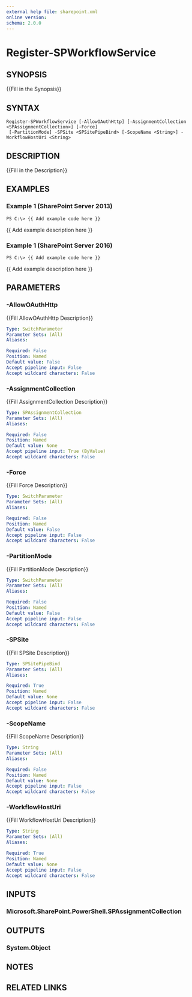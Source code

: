 ```yaml
---
external help file: sharepoint.xml
online version: 
schema: 2.0.0
---
```


# Register-SPWorkflowService

## SYNOPSIS
{{Fill in the Synopsis}}

## SYNTAX

```
Register-SPWorkflowService [-AllowOAuthHttp] [-AssignmentCollection <SPAssignmentCollection>] [-Force]
 [-PartitionMode] -SPSite <SPSitePipeBind> [-ScopeName <String>] -WorkflowHostUri <String>
```

## DESCRIPTION
{{Fill in the Description}}

## EXAMPLES

### Example 1 (SharePoint Server 2013)
```
PS C:\> {{ Add example code here }}
```

{{ Add example description here }}

### Example 1 (SharePoint Server 2016)
```
PS C:\> {{ Add example code here }}
```

{{ Add example description here }}

## PARAMETERS

### -AllowOAuthHttp
{{Fill AllowOAuthHttp Description}}

```yaml
Type: SwitchParameter
Parameter Sets: (All)
Aliases: 

Required: False
Position: Named
Default value: False
Accept pipeline input: False
Accept wildcard characters: False
```

### -AssignmentCollection
{{Fill AssignmentCollection Description}}

```yaml
Type: SPAssignmentCollection
Parameter Sets: (All)
Aliases: 

Required: False
Position: Named
Default value: None
Accept pipeline input: True (ByValue)
Accept wildcard characters: False
```

### -Force
{{Fill Force Description}}

```yaml
Type: SwitchParameter
Parameter Sets: (All)
Aliases: 

Required: False
Position: Named
Default value: False
Accept pipeline input: False
Accept wildcard characters: False
```

### -PartitionMode
{{Fill PartitionMode Description}}

```yaml
Type: SwitchParameter
Parameter Sets: (All)
Aliases: 

Required: False
Position: Named
Default value: False
Accept pipeline input: False
Accept wildcard characters: False
```

### -SPSite
{{Fill SPSite Description}}

```yaml
Type: SPSitePipeBind
Parameter Sets: (All)
Aliases: 

Required: True
Position: Named
Default value: None
Accept pipeline input: False
Accept wildcard characters: False
```

### -ScopeName
{{Fill ScopeName Description}}

```yaml
Type: String
Parameter Sets: (All)
Aliases: 

Required: False
Position: Named
Default value: None
Accept pipeline input: False
Accept wildcard characters: False
```

### -WorkflowHostUri
{{Fill WorkflowHostUri Description}}

```yaml
Type: String
Parameter Sets: (All)
Aliases: 

Required: True
Position: Named
Default value: None
Accept pipeline input: False
Accept wildcard characters: False
```

## INPUTS

### Microsoft.SharePoint.PowerShell.SPAssignmentCollection

## OUTPUTS

### System.Object

## NOTES

## RELATED LINKS

